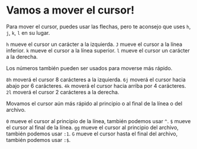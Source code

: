 # Vamos a mover el cursor!

Para mover el cursor, puedes usar las flechas, pero te aconsejo que uses `h`, `j`, `k`, `l` en su lugar.

`h` mueve el cursor un carácter a la izquierda.
`J` mueve el cursor a la línea inferior.
`k` mueve el cursor a la línea superior.
`l` mueve el cursor un carácter a la derecha.

Los números también pueden ser usados para moverse más rápido.

`8h` moverá el cursor 8 carácteres a la izquierda.
`6j` moverá el cursor hacia abajo por 6 carácteres.
`4k` moverá el cursor hacia arriba por 4 carácteres.
`2l` moverá el cursor 2 carácteres a la derecha.

Movamos el cursor aún más rápido al principio o al final de la línea o del archivo.

`0` mueve el cursor al principio de la línea, también podemos usar `^`.
`$` mueve el cursor al final de la línea.
`gg` mueve el cursor al principio del archivo, también podemos usar `:1`.
`G` mueve el cursor hasta el final del archivo, también podemos usar `:$`.
